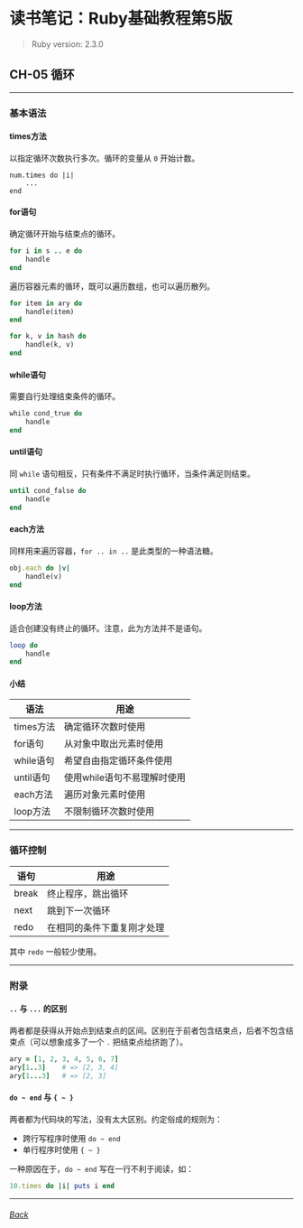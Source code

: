 # 读书笔记：Ruby基础教程第5版

> Ruby version: 2.3.0

## CH-05 循环

*** *** ***

### 基本语法

#### times方法

以指定循环次数执行多次。循环的变量从 `0` 开始计数。

```
num.times do |i|
    ...
end
```

#### for语句

确定循环开始与结束点的循环。

```ruby
for i in s .. e do
    handle
end
```

遍历容器元素的循环，既可以遍历数组，也可以遍历散列。

```ruby
for item in ary do
    handle(item)
end
```

```ruby
for k, v in hash do
    handle(k, v)
end
```

#### while语句

需要自行处理结束条件的循环。

```ruby
while cond_true do
    handle
end
```

#### until语句

同 `while` 语句相反，只有条件不满足时执行循环，当条件满足则结束。

```ruby
until cond_false do
    handle
end
```

#### each方法

同样用来遍历容器，`for .. in ..` 是此类型的一种语法糖。

```ruby
obj.each do |v|
    handle(v)
end
```

#### loop方法

适合创建没有终止的循环。注意，此为方法并不是语句。

```ruby
loop do
    handle
end
```

#### 小结

| 语法      | 用途                        |
| --------- | --------------------------- |
| times方法 | 确定循环次数时使用          |
| for语句   | 从对象中取出元素时使用      |
| while语句 | 希望自由指定循环条件使用    |
| until语句 | 使用while语句不易理解时使用 |
| each方法  | 遍历对象元素时使用          |
| loop方法  | 不限制循环次数时使用        |

*** *** *** ***

### 循环控制

| 语句    | 用途                        |
| ------- | --------------------------- |
| break   | 终止程序，跳出循环          |
| next    | 跳到下一次循环              |
| redo    | 在相同的条件下重复刚才处理  |

其中 `redo` 一般较少使用。

*** *** *** ***

### 附录

#### `..` 与 `...` 的区别

两者都是获得从开始点到结束点的区间。区别在于前者包含结束点，后者不包含结束点（可以想象成多了一个 `.` 把结束点给挤跑了）。

```ruby
ary = [1, 2, 3, 4, 5, 6, 7]
ary[1..3]    # => [2, 3, 4]
ary[1...3]   # => [2, 3]
```

#### `do ~ end` 与 `{ ~ }`

两者都为代码块的写法，没有太大区别。约定俗成的规则为：

+ 跨行写程序时使用 `do ~ end`
+ 单行程序时使用 `{ ~ }`

一种原因在于，`do ~ end` 写在一行不利于阅读，如：

```ruby
10.times do |i| puts i end
```


*** *** ***
###### [Back](../../index)
